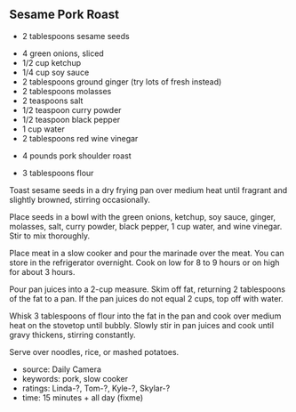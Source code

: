 Sesame Pork Roast
-----------------

- 2 tablespoons sesame seeds
<!-- -->
- 4 green onions, sliced
- 1/2 cup ketchup
- 1/4 cup soy sauce
- 2 tablespoons ground ginger (try lots of fresh instead)
- 2 tablespoons molasses
- 2 teaspoons salt
- 1/2 teaspoon curry powder
- 1/2 teaspoon black pepper
- 1 cup water
- 2 tablespoons red wine vinegar
<!-- -->
- 4 pounds pork shoulder roast
<!-- -->
- 3 tablespoons flour

Toast sesame seeds in a dry frying pan over medium heat until fragrant
and slightly browned, stirring occasionally.

Place seeds in a bowl with the green onions, ketchup, soy sauce,
ginger, molasses, salt, curry powder, black pepper, 1 cup water, and
wine vinegar.  Stir to mix thoroughly.

Place meat in a slow cooker and pour the marinade over the meat.  You
can store in the refrigerator overnight.  Cook on low for 8 to 9 hours
or on high for about 3 hours.

Pour pan juices into a 2-cup measure.  Skim off fat, returning 2
tablespoons of the fat to a pan.  If the pan juices do not equal 2
cups, top off with water.

Whisk 3 tablespoons of flour into the fat in the pan and cook over
medium heat on the stovetop until bubbly.  Slowly stir in pan juices
and cook until gravy thickens, stirring constantly.

Serve over noodles, rice, or mashed potatoes.

- source: Daily Camera
- keywords: pork, slow cooker
- ratings: Linda-?, Tom-?, Kyle-?, Skylar-?
- time: 15 minutes + all day (fixme)
